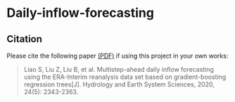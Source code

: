 # Daily-inflow-forecasting

## Citation

Please cite the following paper [(PDF)](https://hess.copernicus.org/articles/24/2343/2020/) if using this project in your own works:

> Liao S, Liu Z, Liu B, et al. Multistep-ahead daily inflow forecasting using the ERA-Interim reanalysis data set based on gradient-boosting regression
> trees[J]. Hydrology and Earth System Sciences, 2020, 24(5): 2343-2363.
